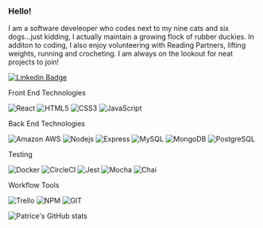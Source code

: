 ### Hello!

I am a software develeoper who codes next to my nine cats and six dogs...just kidding, I actually maintain a growing flock of rubber duckies.  In additon to coding, I also enjoy volunteering with Reading Partners, lifting weights, running and crocheting.  I am always on the lookout for neat projects to join!  

[![Linkedin Badge](https://img.shields.io/badge/-patricecottman-black?style=plastic-square&logo=Linkedin&logoColor=0A66C2&link=https://www.linkedin.com/in/patrice-cottman-63173ba1/)](https://www.linkedin.com/in/patrice-cottman-63173ba1/)

Front End Technologies

![React](https://img.shields.io/badge/-React-black?style=plastic-square&logo=react)
![HTML5](https://img.shields.io/badge/-HTML5-black?style=plastic-square&logo=html5)
![CSS3](https://img.shields.io/badge/-CSS3-black?style=plastic-square&logo=css3&logoColor=1572B6)
![JavaScript](https://img.shields.io/badge/-JavaScript-black?style=plastic-square&logo=javascript)


Back End Technologies

![Amazon AWS](https://img.shields.io/badge/AWS-black?style=plastic-square&logo=amazon-aws&logoColor=FF9900)
![Nodejs](https://img.shields.io/badge/-Nodejs-black?style=plastic-square&logo=Node.js)
![Express](https://img.shields.io/badge/-Express-black?style=plastic-square&logo=Express)
![MySQL](https://img.shields.io/badge/-MySQL-black?style=plastic-square&logo=mysql)
![MongoDB](https://img.shields.io/badge/-MongoDB-black?style=plastic-square&logo=mongodb)
![PostgreSQL](https://img.shields.io/badge/-PostgreSQL-black?style=plastic-square&logo=postgresql&logoColor=336791)

Testing

![Docker](https://img.shields.io/badge/-Docker-black?style=plastic-square&logo=docker)
![CircleCI](https://img.shields.io/badge/-CircleCI-black?style=plastic-square&logo=CircleCI)
![Jest](https://img.shields.io/badge/-Jest-black?style=plastic-square&logo=Jest&logoColor=C21325)
![Mocha](https://img.shields.io/badge/-Mocha-black?style=plastic-square&logo=Mocha)
![Chai](https://img.shields.io/badge/-Chai-black?style=plastic-square&logo=Chai)

Workflow Tools

![Trello](https://img.shields.io/badge/-Trello-black?style=plastic-square&logo=Trello)
![NPM](https://img.shields.io/badge/-NPM-black?style=plastic-square&logo=npm)
![GIT](https://img.shields.io/badge/-GIT-black?style=plastic-square&logo=git)


![Patrice's GitHub stats](https://github-readme-stats.vercel.app/api?username=PattyKat&show_icons=true&theme=tokyonight)

